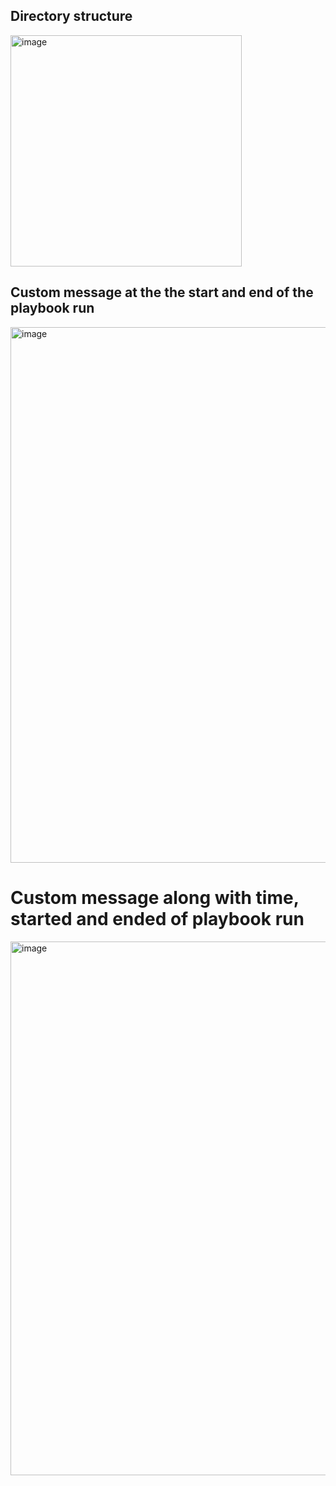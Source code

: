 ## Directory structure
<img width="370" alt="image" src="https://github.com/user-attachments/assets/37225f53-5e96-4ec2-923d-287c737a1851" />

## Custom message at the the start and end of the playbook run
<img width="857" alt="image" src="https://github.com/user-attachments/assets/77c76cb5-1c5e-4f4c-b647-bf079c9f0dd9" />

# Custom message along with time, started and ended of playbook run
<img width="854" alt="image" src="https://github.com/user-attachments/assets/7b583793-c8b6-4cf2-a84f-e9ad1f0b5f69" />
